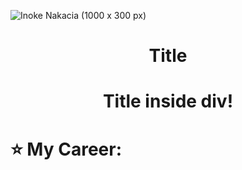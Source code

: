 
![Inoke Nakacia (1000 x 300 px)](https://user-images.githubusercontent.com/55421987/141046615-ae96e1fb-e21d-44b3-8206-9641ec54d1c6.png)

<!-- title only -->
<h1 align="center"> Title </h1>

<!-- title with div -->
<div align="center"> <h1 align="center"> Title inside div! </h1> </div>

<!-- title with span (you can render emojis or markdown inside it) -->
<span align="center"> <h1> :star: My Career: </h1> </span>
